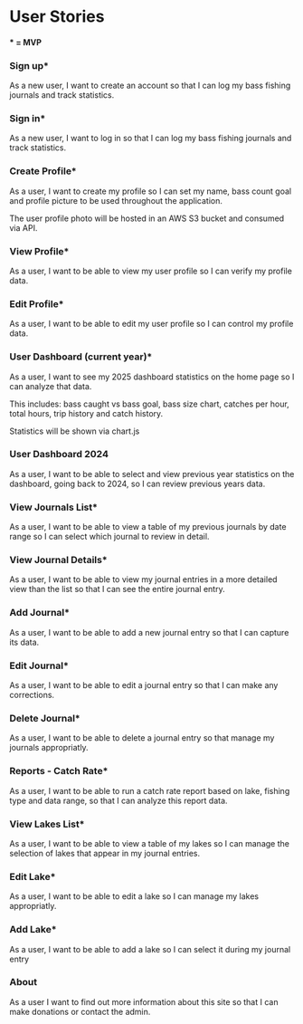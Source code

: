 # User Stories
#### * = MVP

### Sign up*

As a new user, I want to create an account so that I can log my bass fishing journals and track statistics.

### Sign in*

As a new user, I want to log in so that I can log my bass fishing journals and track statistics.

### Create Profile*

As a user, I want to create my profile so I can set my name, bass count goal and profile picture to be used throughout the application. 

The user profile photo will be hosted in an AWS S3 bucket and consumed via API.

### View Profile*

As a user, I want to be able to view my user profile so I can verify my profile data.

### Edit Profile*

As a user, I want to be able to edit my user profile so I can control my profile data. 

### User Dashboard (current year)*

As a user, I want to see my 2025 dashboard statistics on the home page so I can analyze that data.

This includes: bass caught vs bass goal, bass size chart, catches per hour, total hours, trip history and catch history.

Statistics will be shown via chart.js

### User Dashboard 2024

As a user, I want to be able to select and view previous year statistics on the dashboard, going back to 2024, so I can review previous years data.

### View Journals List*

As a user, I want to be able to view a table of my previous journals by date range so I can select which journal to review in detail.

 ### View Journal Details*

As a user, I want to be able to view my journal entries in a more detailed view than the list so that I can see the entire journal entry.

### Add Journal*

As a user, I want to be able to add a new journal entry so that I can capture its data. 

### Edit Journal*

As a user, I want to be able to edit a journal entry so that I can make any corrections.

### Delete Journal*

As a user, I want to be able to delete a journal entry so that manage my journals appropriatly.

### Reports - Catch Rate*

As a user, I want to be able to run a catch rate report based on lake, fishing type and data range, so that I can analyze this report data.

### View Lakes List*

As a user, I want to be able to view a table of my lakes so I can manage the selection of lakes that appear in my journal entries.

### Edit Lake*

As a user, I want to be able to edit a lake so I can manage my lakes appropriatly.

### Add Lake*

As a user, I want to be able to add a lake so I can select it during my journal entry

### About

As a user I want to find out more information about this site so that I can make donations or contact the admin.